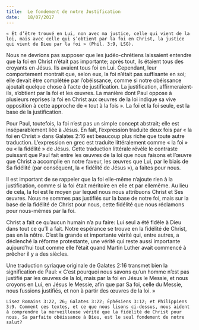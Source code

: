 ```yaml
---
title:  Le fondement de notre Justification
date:   18/07/2017
---
```


`« Et d’être trouvé en Lui, non avec ma justice, celle qui vient de la loi, mais avec celle qui s’obtient par la foi en Christ, la justice qui vient de Dieu par la foi » (Phil. 3:9, LSG).`

Nous ne devrions pas supposer que les judéo-chrétiens laissaient entendre que la foi en Christ n’était pas importante; après tout, ils étaient tous des croyants en Jésus. Ils avaient tous foi en Lui. Cependant, leur comportement montrait que, selon eux, la foi n’était pas suffisante en soi; elle devait être complétée par l’obéissance, comme si notre obéissance ajoutait quelque chose à l’acte de justification. La justification, affirmeraient-ils, s’obtient par la foi et les œuvres. La manière dont Paul oppose à plusieurs reprises la foi en Christ aux œuvres de la loi indique sa vive opposition à cette approche de « tout à la fois ». La foi et la foi seule, est la base de la justification.

Pour Paul, toutefois, la foi n’est pas un simple concept abstrait; elle est inséparablement liée à Jésus. En fait, l’expression traduite deux fois par « la foi en Christ » dans Galates 2:16 est beaucoup plus riche que toute autre traduction. L’expression en grec est traduite littéralement comme « la foi » ou « la fidélité » de Jésus. Cette traduction littérale révèle le contraste puissant que Paul fait entre les œuvres de la loi que nous faisons et l’œuvre que Christ a accomplie en notre faveur, les œuvres que Lui, par le biais de Sa fidélité (par conséquent, la « fidélité de Jésus »), a faites pour nous.

Il est important de se rappeler que la foi elle-même n’ajoute rien à la justification, comme si la foi était méritoire en elle et par ellemême. Au lieu de cela, la foi est le moyen par lequel nous nous attribuons Christ et Ses œuvres. Nous ne sommes pas justifiés sur la base de notre foi, mais sur la base de la fidélité de Christ pour nous, cette fidélité que nous réclamons pour nous-mêmes par la foi.

Christ a fait ce qu’aucun humain n’a pu faire: Lui seul a été fidèle à Dieu dans tout ce qu’Il a fait. Notre espérance se trouve en la fidélité de Christ, pas en la nôtre. C’est la grande et importante vérité qui, entre autres, a déclenché la réforme protestante, une vérité qui reste aussi importante aujourd’hui tout comme elle l’était quand Martin Luther avait commencé à prêcher il y a des siècles.

Une traduction syriaque originale de Galates 2:16 transmet bien la signification de Paul: « C’est pourquoi nous savons qu’un homme n’est pas justifié par les œuvres de la loi, mais par la foi en Jésus le Messie, et nous croyons en Lui, en Jésus le Messie, afin que par Sa foi, celle du Messie, nous fussions justifiés, et non à partir des œuvres de la loi. »

`Lisez Romains 3:22, 26; Galates 3:22; Éphésiens 3:12; et Philippiens 3:9. Comment ces textes, et ce que nous lisons ci-dessus, nous aident à comprendre la merveilleuse vérité que la fidélité de Christ pour nous, Sa parfaite obéissance à Dieu, est le seul fondement de notre salut?`
